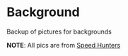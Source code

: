 # Background

Backup of pictures for backgrounds

**NOTE**: All pics are from [Speed Hunters](http://www.speedhunters.com/)
